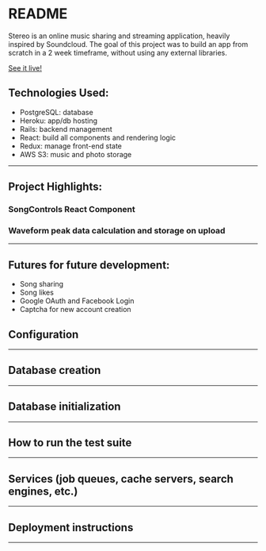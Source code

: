 # README

Stereo is an online music sharing and streaming application, heavily inspired by Soundcloud. 
The goal of this project was to build an app from scratch in a 2 week timeframe, without using any external libraries.

[See it live!](https://stereocloud.herokuapp.com/#/)

## Technologies Used:

- PostgreSQL: database
- Heroku: app/db hosting
- Rails: backend management
- React: build all components and rendering logic 
- Redux: manage front-end state
- AWS S3: music and photo storage

---

## Project Highlights:


### SongControls React Component


### Waveform peak data calculation and storage on upload



---

## Futures for future development:

- Song sharing
- Song likes
- Google OAuth and Facebook Login
- Captcha for new account creation

## Configuration

---

## Database creation

---

## Database initialization

---

## How to run the test suite

---

## Services (job queues, cache servers, search engines, etc.)

---

## Deployment instructions

---
